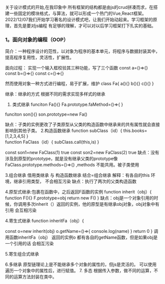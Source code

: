 关于设计模式的开始,在我印象中 所有框架的结构都是由js的crud拼凑而求，在搭建一些固定的模块格式，与算法，就可以形成一个热门的Vue,React框架。
2022/12/07我们开始学习著名的设计模式吧，让我们开始动起来。学习框架的原理，首先是要对js编程 有足够的理解，才可以对以后学习框架打下扎实的基础。


### 1。面向对象的编程（OOP）
简介：一种程序设计的范性，以对象为程序的基本单元，将程序与数据封装其中，提高程序复用性，灵活性，扩展性。
                              

面向过程：
实现一个输入框校验其三种功能，写了三个函数 
const a=()=>{}
const b=()=>{}
const c=()=>{}

然而使用对象一种方式进行编程，易于扩展，维护
class Fa{
  a(){}
  b(){}
  c(){}
}


继承：继承的方式 根据不同的需求实现多样式的继承
1. 类式继承
funciton Fa(){}
Fa.prototype.faMethod=()=>{
}

funciton son(){}
son.prototype=new Fa()
<!-- 这样子对象原型=父亲的实例 那么就继承了父亲上的方法 faMethod-->
缺点：子类的实例更改了子类原型从父类的构造函数中继承来的共有属性就会直接影响到其他子类。
2.构造函数继承
 function subClass（id）{
   this.books=[1,2,3,4,5]
 }      
 function FaClass（id）{
   subClass.call(this,is)
 }  

 const son1=new FaClass(1) true
 const son2=new FaClass(2) true
缺点：没有涉及到原型的prototype，就是没有继承父类的prototype像FaClass.prototype.methods=()=>{} ,methods 不能共用。被子类使用

3.组合继承
借用类继承 与 构造函数继承 结合=组合继承
解释：有各自的this 环境，继承引用类型， 不会相互污染 
缺点：执行了两次的父类构造函数

4.原型式继承:包裹在函数中，之后返回F函数的实例
function  inherit（obj）{
  function F(){}
  F.prototype=obj
  return new F()
}
缺点：obj是一个对象引用的时候，你调用多次inherit（）返回的实例，他的原型是有继承obj对象，obj对象中有引用 会互相污染

4.寄生式继承
function  inheritFa（obj）{
  <!--上面的inherit函数 -->
  const o=new inherit(obj)
  o.getName=()=>{
    console.log(name)
  }
  return 0
}
调用函数inheritFa（obj） 返回的实例o 都有各自的getName函数，但是如果obj是一个引用的话 会相互污染

5.寄生组合式继承


6.多继承
原型链理论上是不能继承多个对象的属性的，但js是灵活的。
可以使用遍历一个对象中的属性后，进行赋值。
7. 多态
根据传入参数，做不同的运算，不同的运算方法封装在类中。
  




